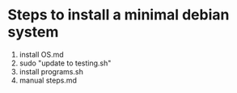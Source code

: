# Steps to install a minimal debian system
1. install OS.md
2. sudo "update to testing.sh"
3. install programs.sh  
4. manual steps.md
